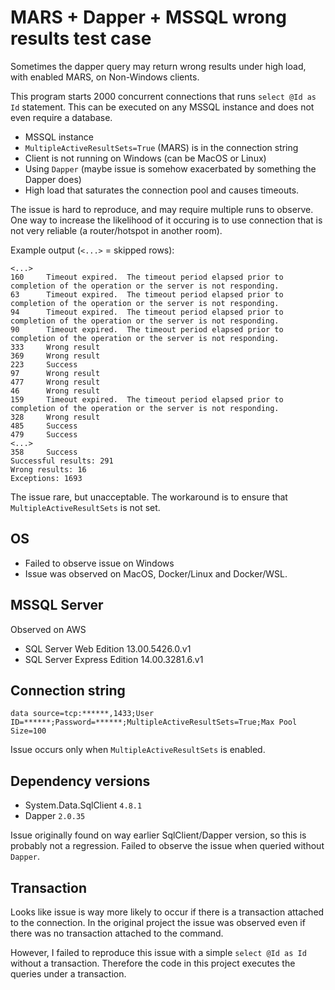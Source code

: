# MARS + Dapper + MSSQL wrong results test case

Sometimes the dapper query may return wrong results under high load, 
with enabled MARS, on Non-Windows clients.

This program starts 2000 concurrent connections that runs `select @Id as Id`
statement. This can be executed on any MSSQL instance and does not even require
a database.

- MSSQL instance
- `MultipleActiveResultSets=True` (MARS) is in the connection string
- Client is not running on Windows (can be MacOS or Linux)
- Using `Dapper` (maybe issue is somehow exacerbated by something the Dapper does)
- High load that saturates the connection pool and causes timeouts.

The issue is hard to reproduce, and may require multiple runs
to observe. One way to increase the likelihood of it occuring is to use
connection that is not very reliable (a router/hotspot in another room).

Example output (`<...>` = skipped rows):

```
<...>
160     Timeout expired.  The timeout period elapsed prior to completion of the operation or the server is not responding.
63      Timeout expired.  The timeout period elapsed prior to completion of the operation or the server is not responding.
94      Timeout expired.  The timeout period elapsed prior to completion of the operation or the server is not responding.
90      Timeout expired.  The timeout period elapsed prior to completion of the operation or the server is not responding.
333     Wrong result
369     Wrong result
223     Success
97      Wrong result
477     Wrong result
46      Wrong result
159     Timeout expired.  The timeout period elapsed prior to completion of the operation or the server is not responding.
328     Wrong result
485     Success
479     Success
<...>
358     Success
Successful results: 291
Wrong results: 16
Exceptions: 1693
```

The issue rare, but unacceptable. The workaround is to ensure that
`MultipleActiveResultSets` is not set.

## OS

- Failed to observe issue on Windows
- Issue was observed on MacOS, Docker/Linux and Docker/WSL.

## MSSQL Server

Observed on AWS

- SQL Server Web Edition 13.00.5426.0.v1
- SQL Server Express Edition 14.00.3281.6.v1

## Connection string

```text
data source=tcp:******,1433;User ID=******;Password=******;MultipleActiveResultSets=True;Max Pool Size=100
```

Issue occurs only when `MultipleActiveResultSets` is enabled.

## Dependency versions

- System.Data.SqlClient `4.8.1`
- Dapper `2.0.35`

Issue originally found on way earlier SqlClient/Dapper version,
so this is probably not a regression.
Failed to observe the issue when queried without `Dapper`.

## Transaction

Looks like issue is way more likely to occur if there is a
transaction attached to the connection. In the original project
the issue was observed even if there was no transaction
attached to the command.

However, I failed to reproduce this issue with a simple `select @Id as Id`
without a transaction. Therefore the code in this project executes the 
queries under a transaction.
